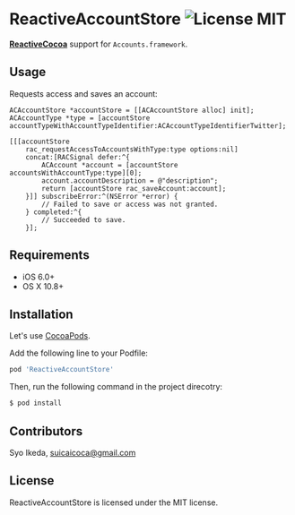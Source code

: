 # ReactiveAccountStore ![License MIT](http://img.shields.io/badge/license-MIT-green.svg)

[**ReactiveCocoa**](https://github.com/ReactiveCocoa/ReactiveCocoa) support for `Accounts.framework`.

## Usage

Requests access and saves an account:

```objc
ACAccountStore *accountStore = [[ACAccountStore alloc] init];
ACAccountType *type = [accountStore accountTypeWithAccountTypeIdentifier:ACAccountTypeIdentifierTwitter];

[[[accountStore
    rac_requestAccessToAccountsWithType:type options:nil]
    concat:[RACSignal defer:^{
        ACAccount *account = [accountStore accountsWithAccountType:type][0];
        account.accountDescription = @"description";
        return [accountStore rac_saveAccount:account];
    }]] subscribeError:^(NSError *error) {
        // Failed to save or access was not granted.
    } completed:^{
        // Succeeded to save.
    }];
```

## Requirements

- iOS 6.0+
- OS X 10.8+

## Installation

Let's use [CocoaPods](http://cocoapods.org/).

Add the following line to your Podfile:

```ruby
pod 'ReactiveAccountStore'
```

Then, run the following command in the project direcotry:

```sh
$ pod install
```

## Contributors

Syo Ikeda, [suicaicoca@gmail.com](mailto://suicaicoca@gmail.com)

## License

ReactiveAccountStore is licensed under the MIT license.
